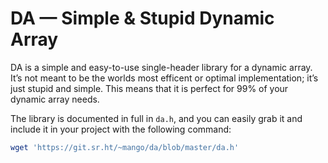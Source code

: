 # DA — Simple & Stupid Dynamic Array

DA is a simple and easy-to-use single-header library for a dynamic array.
It’s not meant to be the worlds most efficent or optimal implementation;
it’s just stupid and simple.  This means that it is perfect for 99% of
your dynamic array needs.

The library is documented in full in `da.h`, and you can easily grab it
and include it in your project with the following command:

```sh
wget 'https://git.sr.ht/~mango/da/blob/master/da.h'
```
